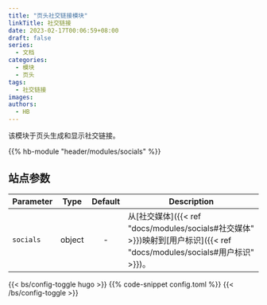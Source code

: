 ```yaml
---
title: "页头社交链接模块"
linkTitle: 社交链接
date: 2023-02-17T00:06:59+08:00
draft: false
series:
  - 文档
categories:
  - 模块
  - 页头
tags:
  - 社交链接
images:
authors:
  - HB
---
```


该模块于页头生成和显示社交链接。

<!--more-->

{{% hb-module "header/modules/socials" %}}

## 站点参数

| Parameter |  Type  | Default | Description                                     |
| --------- | :----: | :-----: | ----------------------------------------------- |
| `socials` | object |    -    | 从[社交媒体]({{< ref "docs/modules/socials#社交媒体" >}})映射到[用户标识]({{< ref "docs/modules/socials#用户标识" >}})。 |

{{< bs/config-toggle hugo >}}
{{% code-snippet config.toml %}}
{{< /bs/config-toggle >}}
